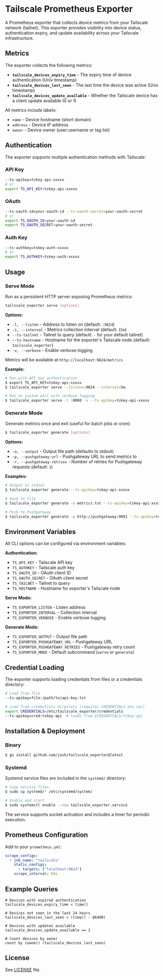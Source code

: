 # Tailscale Prometheus Exporter

A Prometheus exporter that collects device metrics from your Tailscale network (tailnet). This exporter provides visibility into device status, authentication expiry, and update availability across your Tailscale infrastructure.

## Metrics

The exporter collects the following metrics:

- **`tailscale_devices_expiry_time`** - The expiry time of device authentication (Unix timestamp)
- **`tailscale_devices_last_seen`** - The last time the device was active (Unix timestamp)
- **`tailscale_devices_update_available`** - Whether the Tailscale device has a client update available (0 or 1)

All metrics include labels:

- `name` - Device hostname (short domain)
- `address` - Device IP address
- `owner` - Device owner (user:username or tag list)

## Authentication

The exporter supports multiple authentication methods with Tailscale:

### API Key

```sh
--ts-apikey=tskey-api-xxxxx
# or
export TS_API_KEY=tskey-api-xxxxx
```

### OAuth

```sh
--ts-oauth-id=your-oauth-id --ts-oauth-secret=your-oauth-secret
# or
export TS_OAUTH_ID=your-oauth-id
export TS_OAUTH_SECRET=your-oauth-secret
```

### Auth Key

```bash
--ts-authkey=tskey-auth-xxxxx
# or
export TS_AUTHKEY=tskey-auth-xxxxx
```

## Usage

### Serve Mode

Run as a persistent HTTP server exposing Prometheus metrics:

```bash
tailscale_exporter serve [options]
```

**Options:**

- `-l, --listen` - Address to listen on (default: `:9824`)
- `-i, --interval` - Metrics collection interval (default: `15m`)
- `--ts-tailnet` - Tailnet to query (default: `-` for your default tailnet)
- `--ts-hostname` - Hostname for the exporter's Tailscale node (default: `tailscale_exporter`)
- `-v, --verbose` - Enable verbose logging

Metrics will be available at `http://localhost:9824/metrics`

**Example:**

```sh
# Run with API key authentication
$ export TS_API_KEY=tskey-api-xxxxx
$ tailscale_exporter serve --listen=:9824 --interval=5m

# Run on custom port with verbose logging
$ tailscale_exporter serve -l :8080 -v --ts-apikey=tskey-api-xxxxx
```

### Generate Mode

Generate metrics once and exit (useful for batch jobs or cron):

```sh
$ tailscale_exporter generate [options]
```

**Options:**

- `-o, --output` - Output file path (defaults to stdout)
- `-p, --pushgateway-url` - Pushgateway URL to send metrics to
- `-r, --pushgateway-retries` - Number of retries for Pushgateway requests (default: `1`)

**Examples:**

```sh
# Output to stdout
$ tailscale_exporter generate --ts-apikey=tskey-api-xxxxx

# Save to file
$ tailscale_exporter generate -o metrics.txt --ts-apikey=tskey-api-xxxxx

# Push to Pushgateway
$ tailscale_exporter generate -p http://pushgateway:9091 --ts-apikey=tskey-api-xxxxx
```

## Environment Variables

All CLI options can be configured via environment variables:

**Authentication:**

- `TS_API_KEY` - Tailscale API key
- `TS_AUTHKEY` - Tailscale auth key
- `TS_OAUTH_ID` - OAuth client ID
- `TS_OAUTH_SECRET` - OAuth client secret
- `TS_TAILNET` - Tailnet to query
- `TS_HOSTNAME` - Hostname for exporter's Tailscale node

**Serve Mode:**

- `TS_EXPORTER_LISTEN` - Listen address
- `TS_EXPORTER_INTERVAL` - Collection interval
- `TS_EXPORTER_VERBOSE` - Enable verbose logging

**Generate Mode:**

- `TS_EXPORTER_OUTPUT` - Output file path
- `TS_EXPORTER_PUSHGATEWAY_URL` - Pushgateway URL
- `TS_EXPORTER_PUSHGATEWAY_RETRIES` - Pushgateway retry count
- `TS_EXPORTER_MODE` - Default subcommand (`serve` or `generate`)

## Credential Loading

The exporter supports loading credentials from files or a credentials directory:

```sh
# Load from file
--ts-apikey=file:/path/to/api-key.txt

# Load from credentials directory (requires CREDENTIALS env var)
export CREDENTIALS=/etc/tailscale_exporter/credentials
--ts-apikey=cred:tskey-api  # loads from $CREDENTIALS/tskey-api
```

## Installation & Deployment

### Binary

```sh
$ go install github.com/josh/tailscale_exporter@latest
```

### Systemd

Systemd service files are included in the `systemd/` directory:

```sh
# Copy service files
$ sudo cp systemd/* /etc/systemd/system/

# Enable and start
$ sudo systemctl enable --now tailscale_exporter.service
```

The service supports socket activation and includes a timer for periodic execution.

## Prometheus Configuration

Add to your `prometheus.yml`:

```yaml
scrape_configs:
  - job_name: "tailscale"
    static_configs:
      - targets: ["localhost:9824"]
    scrape_interval: 60s
```

## Example Queries

```promql
# Devices with expired authentication
tailscale_devices_expiry_time < time()

# Devices not seen in the last 24 hours
tailscale_devices_last_seen < (time() - 86400)

# Devices with updates available
tailscale_devices_update_available == 1

# Count devices by owner
count by (owner) (tailscale_devices_last_seen)
```

## License

See [LICENSE](LICENSE) file.
